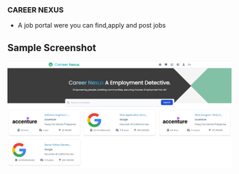 ### CAREER NEXUS
- A job portal were you can find,apply and post jobs

## Sample Screenshot
<img src="screenshots/carreer.png">